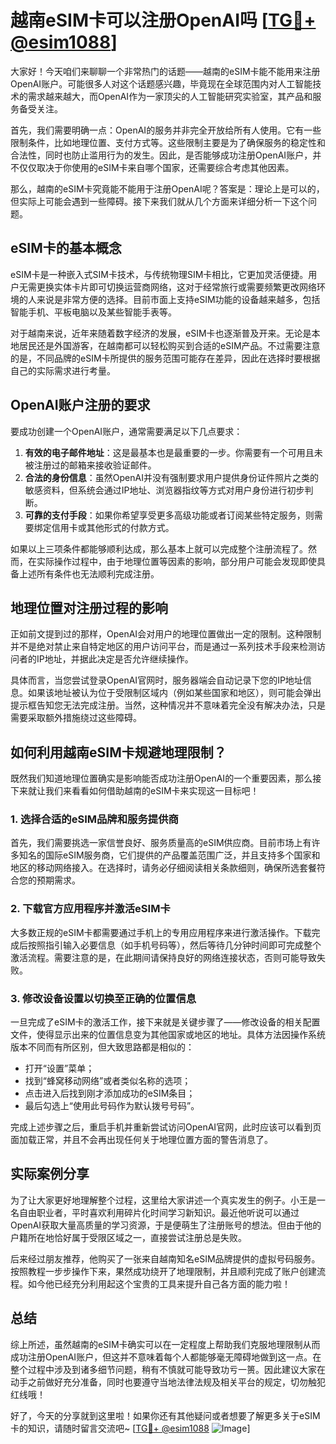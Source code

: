 # 越南eSIM卡可以注册OpenAI吗 [[TG💪+ @esim1088](https://t.me/s/esim1088)]

大家好！今天咱们来聊聊一个非常热门的话题——越南的eSIM卡能不能用来注册OpenAI账户。可能很多人对这个话题感兴趣，毕竟现在全球范围内对人工智能技术的需求越来越大，而OpenAI作为一家顶尖的人工智能研究实验室，其产品和服务备受关注。

首先，我们需要明确一点：OpenAI的服务并非完全开放给所有人使用。它有一些限制条件，比如地理位置、支付方式等。这些限制主要是为了确保服务的稳定性和合法性，同时也防止滥用行为的发生。因此，是否能够成功注册OpenAI账户，并不仅仅取决于你使用的eSIM卡来自哪个国家，还需要综合考虑其他因素。

那么，越南的eSIM卡究竟能不能用于注册OpenAI呢？答案是：理论上是可以的，但实际上可能会遇到一些障碍。接下来我们就从几个方面来详细分析一下这个问题。

## eSIM卡的基本概念

eSIM卡是一种嵌入式SIM卡技术，与传统物理SIM卡相比，它更加灵活便捷。用户无需更换实体卡片即可切换运营商网络，这对于经常旅行或需要频繁更改网络环境的人来说是非常方便的选择。目前市面上支持eSIM功能的设备越来越多，包括智能手机、平板电脑以及某些智能手表等。

对于越南来说，近年来随着数字经济的发展，eSIM卡也逐渐普及开来。无论是本地居民还是外国游客，在越南都可以轻松购买到合适的eSIM产品。不过需要注意的是，不同品牌的eSIM卡所提供的服务范围可能存在差异，因此在选择时要根据自己的实际需求进行考量。

## OpenAI账户注册的要求

要成功创建一个OpenAI账户，通常需要满足以下几点要求：

1. **有效的电子邮件地址**：这是最基本也是最重要的一步。你需要有一个可用且未被注册过的邮箱来接收验证邮件。
2. **合法的身份信息**：虽然OpenAI并没有强制要求用户提供身份证件照片之类的敏感资料，但系统会通过IP地址、浏览器指纹等方式对用户身份进行初步判断。
3. **可靠的支付手段**：如果你希望享受更多高级功能或者订阅某些特定服务，则需要绑定信用卡或其他形式的付款方式。

如果以上三项条件都能够顺利达成，那么基本上就可以完成整个注册流程了。然而，在实际操作过程中，由于地理位置等因素的影响，部分用户可能会发现即使具备上述所有条件也无法顺利完成注册。

## 地理位置对注册过程的影响

正如前文提到过的那样，OpenAI会对用户的地理位置做出一定的限制。这种限制并不是绝对禁止来自特定地区的用户访问平台，而是通过一系列技术手段来检测访问者的IP地址，并据此决定是否允许继续操作。

具体而言，当您尝试登录OpenAI官网时，服务器端会自动记录下您的IP地址信息。如果该地址被认为位于受限制区域内（例如某些国家和地区），则可能会弹出提示框告知您无法完成注册。当然，这种情况并不意味着完全没有解决办法，只是需要采取额外措施绕过这些障碍。

## 如何利用越南eSIM卡规避地理限制？

既然我们知道地理位置确实是影响能否成功注册OpenAI的一个重要因素，那么接下来就让我们来看看如何借助越南的eSIM卡来实现这一目标吧！

### 1. 选择合适的eSIM品牌和服务提供商

首先，我们需要挑选一家信誉良好、服务质量高的eSIM供应商。目前市场上有许多知名的国际eSIM服务商，它们提供的产品覆盖范围广泛，并且支持多个国家和地区的移动网络接入。在选择时，请务必仔细阅读相关条款细则，确保所选套餐符合您的预期需求。

### 2. 下载官方应用程序并激活eSIM卡

大多数正规的eSIM卡都需要通过手机上的专用应用程序来进行激活操作。下载完成后按照指引输入必要信息（如手机号码等），然后等待几分钟时间即可完成整个激活流程。需要注意的是，在此期间请保持良好的网络连接状态，否则可能导致失败。

### 3. 修改设备设置以切换至正确的位置信息

一旦完成了eSIM卡的激活工作，接下来就是关键步骤了——修改设备的相关配置文件，使得显示出来的位置信息变为其他国家或地区的地址。具体方法因操作系统版本不同而有所区别，但大致思路都是相似的：

- 打开“设置”菜单；
- 找到“蜂窝移动网络”或者类似名称的选项；
- 点击进入后找到刚才添加成功的eSIM条目；
- 最后勾选上“使用此号码作为默认拨号号码”。

完成上述步骤之后，重启手机并重新尝试访问OpenAI官网，此时应该可以看到页面加载正常，并且不会再出现任何关于地理位置方面的警告消息了。

## 实际案例分享

为了让大家更好地理解整个过程，这里给大家讲述一个真实发生的例子。小王是一名自由职业者，平时喜欢利用碎片化时间学习新知识。最近他听说可以通过OpenAI获取大量高质量的学习资源，于是便萌生了注册账号的想法。但由于他的户籍所在地恰好属于受限区域之一，直接尝试注册总是失败。

后来经过朋友推荐，他购买了一张来自越南知名eSIM品牌提供的虚拟号码服务。按照教程一步步操作下来，果然成功绕开了地理限制，并且顺利完成了账户创建流程。如今他已经充分利用起这个宝贵的工具来提升自己各方面的能力啦！

## 总结

综上所述，虽然越南的eSIM卡确实可以在一定程度上帮助我们克服地理限制从而成功注册OpenAI账户，但这并不意味着每个人都能够毫无障碍地做到这一点。在整个过程中涉及到诸多细节问题，稍有不慎就可能导致功亏一篑。因此建议大家在动手之前做好充分准备，同时也要遵守当地法律法规及相关平台的规定，切勿触犯红线哦！

好了，今天的分享就到这里啦！如果你还有其他疑问或者想要了解更多关于eSIM卡的知识，请随时留言交流吧~ [[TG💪+ @esim1088](https://t.me/s/esim1088) ![Image](https://i.postimg.cc/4NQfJmqS/Snipaste-2025-05-13-00-14-12.png)]